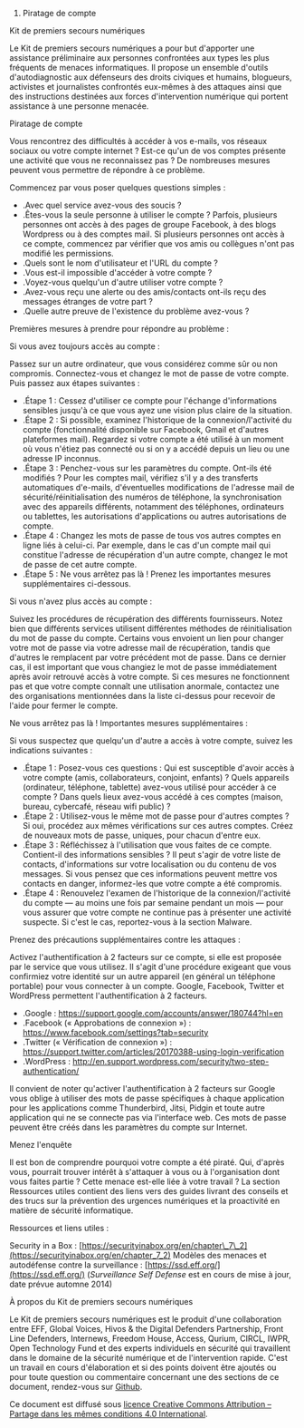 1. Piratage de compte

Kit de premiers secours numériques

Le Kit de premiers secours numériques a pour but d'apporter une assistance préliminaire aux personnes confrontées aux types les plus fréquents de menaces informatiques. Il propose un ensemble d'outils d'autodiagnostic aux défenseurs des droits civiques et humains, blogueurs, activistes et journalistes confrontés eux-mêmes à des attaques ainsi que des instructions destinées aux forces d'intervention numérique qui portent assistance à une personne menacée.

Piratage de compte

Vous rencontrez des difficultés à accéder à vos e-mails, vos réseaux sociaux ou votre compte internet&nbsp;? Est-ce qu'un de vos comptes présente une activité que vous ne reconnaissez pas&nbsp;? De nombreuses mesures peuvent vous permettre de répondre à ce problème.

Commencez par vous poser quelques questions simples&nbsp;:

- .Avec quel service avez-vous des soucis&nbsp;?&nbsp;
- .Êtes-vous la seule personne à utiliser le compte&nbsp;? Parfois, plusieurs personnes ont accès à des pages de groupe Facebook, à des blogs Wordpress ou à des comptes mail. Si plusieurs personnes ont accès à ce compte, commencez par vérifier que vos amis ou collègues n'ont pas modifié les permissions.&nbsp;
- .Quels sont le nom d'utilisateur et l'URL du compte&nbsp;?&nbsp;
- .Vous est-il impossible d'accéder à votre compte&nbsp;?&nbsp;
- .Voyez-vous quelqu'un d'autre utiliser votre compte&nbsp;?&nbsp;
- .Avez-vous reçu une alerte ou des amis/contacts ont-ils reçu des messages étranges de votre part&nbsp;?&nbsp;
- .Quelle autre preuve de l'existence du problème avez-vous&nbsp;?&nbsp;

Premières mesures à prendre pour répondre au problème&nbsp;:

Si vous avez toujours accès au compte&nbsp;:

Passez sur un autre ordinateur, que vous considérez comme sûr ou non compromis. Connectez-vous et changez le mot de passe de votre compte. Puis passez aux étapes suivantes&nbsp;:

- .Étape 1&nbsp;: Cessez d'utiliser ce compte pour l'échange d'informations sensibles jusqu'à ce que vous ayez une vision plus claire de la situation.&nbsp;
- .Étape 2&nbsp;: Si possible, examinez l'historique de la connexion/l'activité du compte (fonctionnalité disponible sur Facebook, Gmail et d'autres plateformes mail). Regardez si votre compte a été utilisé à un moment où vous n'étiez pas connecté ou si on y a accédé depuis un lieu ou une adresse IP inconnus.&nbsp;
- .Étape 3&nbsp;: Penchez-vous sur les paramètres du compte. Ont-ils été modifiés&nbsp;? Pour les comptes mail, vérifiez s'il y a des transferts automatiques d'e-mails, d'éventuelles modifications de l'adresse mail de sécurité/réinitialisation des numéros de téléphone, la synchronisation avec des appareils différents, notamment des téléphones, ordinateurs ou tablettes, les autorisations d'applications ou autres autorisations de compte.&nbsp;
- .Étape 4&nbsp;: Changez les mots de passe de tous vos autres comptes en ligne liés à celui-ci. Par exemple, dans le cas d'un compte mail qui constitue l'adresse de récupération d'un autre compte, changez le mot de passe de cet autre compte.&nbsp;
- .Étape 5&nbsp;: Ne vous arrêtez pas là&nbsp;! Prenez les importantes mesures supplémentaires ci-dessous.&nbsp;

Si vous n'avez plus accès au compte&nbsp;:

Suivez les procédures de récupération des différents fournisseurs. Notez bien que différents services utilisent différentes méthodes de réinitialisation du mot de passe du compte. Certains vous envoient un lien pour changer votre mot de passe via votre adresse mail de récupération, tandis que d'autres le remplacent par votre précédent mot de passe. Dans ce dernier cas, il est important que vous changiez le mot de passe immédiatement après avoir retrouvé accès à votre compte. Si ces mesures ne fonctionnent pas et que votre compte connaît une utilisation anormale, contactez une des organisations mentionnées dans la liste ci-dessus pour recevoir de l'aide pour fermer le compte.

Ne vous arrêtez pas là&nbsp;! Importantes mesures supplémentaires&nbsp;:

Si vous suspectez que quelqu'un d'autre a accès à votre compte, suivez les indications suivantes&nbsp;:

- .Étape 1&nbsp;: Posez-vous ces questions&nbsp;: Qui est susceptible d'avoir accès à votre compte (amis, collaborateurs, conjoint, enfants)&nbsp;? Quels appareils (ordinateur, téléphone, tablette) avez-vous utilisé pour accéder à ce compte&nbsp;? Dans quels lieux avez-vous accédé à ces comptes (maison, bureau, cybercafé, réseau wifi public)&nbsp;?&nbsp;
- .Étape 2&nbsp;: Utilisez-vous le même mot de passe pour d'autres comptes&nbsp;? Si oui, procédez aux mêmes vérifications sur ces autres comptes. Créez de nouveaux mots de passe, uniques, pour chacun d'entre eux.&nbsp;
- .Étape 3&nbsp;: Réfléchissez à l'utilisation que vous faites de ce compte. Contient-il des informations sensibles&nbsp;? Il peut s'agir de votre liste de contacts, d'informations sur votre localisation ou du contenu de vos messages. Si vous pensez que ces informations peuvent mettre vos contacts en danger, informez-les que votre compte a été compromis.&nbsp;
- .Étape 4&nbsp;: Renouvelez l'examen de l'historique de la connexion/l'activité du compte — au moins une fois par semaine pendant un mois — pour vous assurer que votre compte ne continue pas à présenter une activité suspecte. Si c'est le cas, reportez-vous à la section Malware.&nbsp;

Prenez des précautions supplémentaires contre les attaques&nbsp;:

Activez l'authentification à 2 facteurs sur ce compte, si elle est proposée par le service que vous utilisez. Il s'agit d'une procédure exigeant que vous confirmiez votre identité sur un autre appareil (en général un téléphone portable) pour vous connecter à un compte. Google, Facebook, Twitter et WordPress permettent l'authentification à 2 facteurs.

- .Google&nbsp;: https://support.google.com/accounts/answer/180744?hl=en&nbsp;
- .Facebook («&nbsp;Approbations de connexion&nbsp;»)&nbsp;: https://www.facebook.com/settings?tab=security&nbsp;
- .Twitter («&nbsp;Vérification de connexion&nbsp;»)&nbsp;: https://support.twitter.com/articles/20170388-using-login-verification&nbsp;
- .WordPress&nbsp;: http://en.support.wordpress.com/security/two-step-authentication/&nbsp;

Il convient de noter qu'activer l'authentification à 2 facteurs sur Google vous oblige à utiliser des mots de passe spécifiques à chaque application pour les applications comme Thunderbird, Jitsi, Pidgin et toute autre application qui ne se connecte pas via l'interface web. Ces mots de passe peuvent être créés dans les paramètres du compte sur Internet.

Menez l'enquête

Il est bon de comprendre pourquoi votre compte a été piraté. Qui, d'après vous, pourrait trouver intérêt à s'attaquer à vous ou à l'organisation dont vous faites partie&nbsp;? Cette menace est-elle liée à votre travail&nbsp;? La section Ressources utiles contient des liens vers des guides livrant des conseils et des trucs sur la prévention des urgences numériques et la proactivité en matière de sécurité informatique.

Ressources et liens utiles&nbsp;:

Security in a Box&nbsp;: [https://securityinabox.org/en/chapter\_7\_2](https://securityinabox.org/en/chapter_7_2) Modèles des menaces et autodéfense contre la surveillance&nbsp;: [https://ssd.eff.org/](https://ssd.eff.org/) (_Surveillance Self Defense_ est en cours de mise à jour, date prévue automne 2014)

À propos du Kit de premiers secours numériques

Le Kit de premiers secours numériques est le produit d'une collaboration entre EFF, Global Voices, Hivos & the Digital Defenders Partnership, Front Line Defenders, Internews, Freedom House, Access, Qurium, CIRCL, IWPR, Open Technology Fund et des experts individuels en sécurité qui travaillent dans le domaine de la sécurité numérique et de l'intervention rapide. C'est un travail en cours d'élaboration et si des points doivent être ajoutés ou pour toute question ou commentaire concernant une des sections de ce document, rendez-vous sur [Github](https://github.com/RaReNet/DFAK).

Ce document est diffusé sous [licence Creative Commons Attribution – Partage dans les mêmes conditions 4.0 International](http://creativecommons.org/licenses/by-sa/4.0/).

